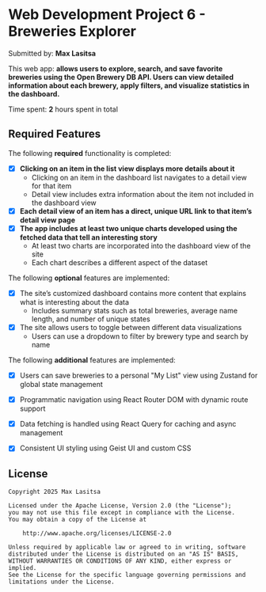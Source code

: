 # Web Development Project 6 - Breweries Explorer

Submitted by: **Max Lasitsa**

This web app: **allows users to explore, search, and save favorite breweries using the Open Brewery DB API. Users can view detailed information about each brewery, apply filters, and visualize statistics in the dashboard.**

Time spent: **2** hours spent in total

## Required Features

The following **required** functionality is completed:

- [x] **Clicking on an item in the list view displays more details about it**
  - Clicking on an item in the dashboard list navigates to a detail view for that item
  - Detail view includes extra information about the item not included in the dashboard view
- [x] **Each detail view of an item has a direct, unique URL link to that item’s detail view page**
- [x] **The app includes at least two unique charts developed using the fetched data that tell an interesting story**
  - At least two charts are incorporated into the dashboard view of the site
  - Each chart describes a different aspect of the dataset

The following **optional** features are implemented:

- [x] The site’s customized dashboard contains more content that explains what is interesting about the data 
  - Includes summary stats such as total breweries, average name length, and number of unique states
- [x] The site allows users to toggle between different data visualizations
  - Users can use a dropdown to filter by brewery type and search by name

The following **additional** features are implemented:

- [x] Users can save breweries to a personal "My List" view using Zustand for global state management
- [x] Programmatic navigation using React Router DOM with dynamic route support
- [x] Data fetching is handled using React Query for caching and async management
- [x] Consistent UI styling using Geist UI and custom CSS


## License

    Copyright 2025 Max Lasitsa

    Licensed under the Apache License, Version 2.0 (the "License");
    you may not use this file except in compliance with the License.
    You may obtain a copy of the License at

        http://www.apache.org/licenses/LICENSE-2.0

    Unless required by applicable law or agreed to in writing, software
    distributed under the License is distributed on an "AS IS" BASIS,
    WITHOUT WARRANTIES OR CONDITIONS OF ANY KIND, either express or implied.
    See the License for the specific language governing permissions and
    limitations under the License.

